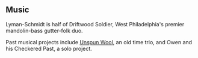 ## Music

<p>Lyman-Schmidt is half of Driftwood Soldier, West Philadelphia's premier mandolin-bass gutter-folk duo.</p>
<p>Past musical projects include <a href="https://unspunwool.bandcamp.com/">Unspun Wool</a>, an old time trio, and Owen and his Checkered Past, a solo project.
